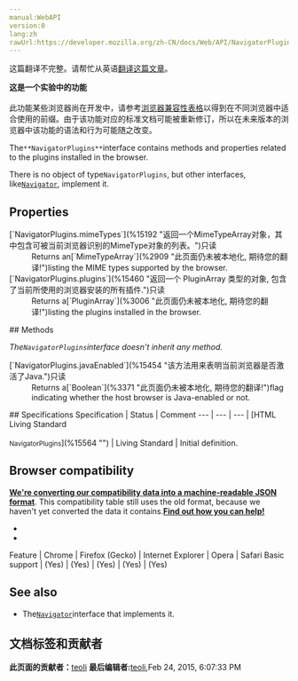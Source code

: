 ```yaml
---
manual:WebAPI
version:0
lang:zh
rawUrl:https://developer.mozilla.org/zh-CN/docs/Web/API/NavigatorPlugins
---
```




这篇翻译不完整。请帮忙从英语[翻译这篇文章](%15562 "")。






**这是一个实验中的功能**<br></br>此功能某些浏览器尚在开发中，请参考[浏览器兼容性表格](%15563 "")以得到在不同浏览器中适合使用的前缀。由于该功能对应的标准文档可能被重新修订，所以在未来版本的浏览器中该功能的语法和行为可能随之改变。




The`**NavigatorPlugins**`interface contains methods and properties related to the plugins installed in the browser.



There is no object of type`NavigatorPlugins`, but other interfaces, like[`Navigator`](%2945 "Navigator 接口表示用户代理的状态和标识。 它允许脚本查询它和注册自己进行一些活动。"), implement it.


## Properties<a name="Properties"></a>
<dl><dt>[`NavigatorPlugins.mimeTypes`](%15192 "返回一个MimeTypeArray对象，其中包含可被当前浏览器识别的MimeType对象的列表。")只读<i></i></dt><dd>Returns an[`MimeTypeArray`](%2909 "此页面仍未被本地化, 期待您的翻译!")listing the MIME types supported by the browser.</dd><dt>[`NavigatorPlugins.plugins`](%15460 "返回一个 PluginArray 类型的对象, 包含了当前所使用的浏览器安装的所有插件.")只读<i></i></dt><dd>Returns a[`PluginArray`](%3006 "此页面仍未被本地化, 期待您的翻译!")listing the plugins installed in the browser.</dd></dl>
## Methods<a name="Methods"></a>


<em>The`NavigatorPlugins`</em><em>interface doesn&#39;t inherit any method.</em>

<dl><dt>[`NavigatorPlugins.javaEnabled`](%15454 "该方法用来表明当前浏览器是否激活了Java.")只读<i></i></dt><dd>Returns a[`Boolean`](%3371 "此页面仍未被本地化, 期待您的翻译!")flag indicating whether the host browser is Java-enabled or not.</dd></dl>
## Specifications<a name="Specifications"></a>
Specification | Status | Comment 
 ---  |  ---  |  ---  | 
[HTML Living Standard<br></br><small>NavigatorPlugins</small>](%15564 "") | Living Standard | Initial definition. 


## Browser compatibility<a name="Browser_compatibility"></a>


**[We&#39;re converting our compatibility data into a machine-readable JSON format](%3344 "")**. This compatibility table still uses the old format, because we haven&#39;t yet converted the data it contains.**[Find out how you can help!](%3392 "")**


* 
* 
Feature | Chrome | Firefox (Gecko) | Internet Explorer | Opera | Safari 
Basic support | (Yes) | (Yes) | (Yes) | (Yes) | (Yes) 




## See also<a name="See_also"></a>

* The[`Navigator`](%2945 "Navigator 接口表示用户代理的状态和标识。 它允许脚本查询它和注册自己进行一些活动。")interface that implements it.



## 文档标签和贡献者
**此页面的贡献者：**[teoli](%160 "")
**最后编辑者:**[teoli](%160 ""),<time>Feb 24, 2015, 6:07:33 PM</time>


